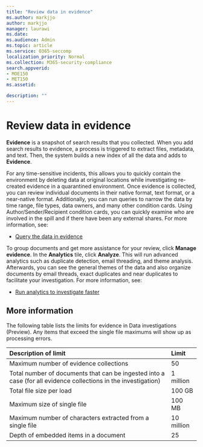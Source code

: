 ```yaml
---
title: "Review data in evidence"
ms.author: markjjo
author: markjjo
manager: laurawi
ms.date: 
ms.audience: Admin
ms.topic: article
ms.service: O365-seccomp
localization_priority: Normal
ms.collection: M365-security-compliance 
search.appverid: 
- MOE150
- MET150
ms.assetid: 

description: ""
---
```


# Review data in evidence

**Evidence** is a snapshot of search results that you collected. When you add search results to evidence, a process is triggered to extract files, metadata, and text. Then, the system builds a new index of all the data and adds to **Evidence**. 

For any time-sensitive incidents, this allows you to quickly contain the environment by deleting data at original locations while investigating re-created evidence in a quarantined environment. Once evidence is collected, you can review individual documents in their native format, text format, or a near-native format. Additionally, you can run queries to narrow the data by time range, file types, data owners, and many other condition cards. Using Author/Sender/Recipient condition cards, you can quickly examine who are involved in the spill and if there have been any external shares. For more information, see:

  - [Query the data in evidence](evidence-query.md)

To group documents and get more assistance for your review, click **Manage evidence**. In the **Analytics** tile, click **Analyze**. This will run advanced analytics such as duplicate detection, email threading, and theme analysis. Afterwards, you can see the general themes of the data and also organize documents by email threads, exact duplicates and near duplicates to facilitate your investigation. For more information, see:

  - [Run analytics to investigate faster](run-analytics-to-investigate-faster.md)

## More information

The following table lists the limits for evidence in Data investigations (Preview).  Any items that exceed the single file maximums will show up as processing errors.
    
  |**Description of limit**|**Limit**|
  |:-----|:-----|
  |Maximum number of evidence collections  <br/> |50  <br/> |
  |Total number of documents that can be ingested into a case (for all evidence collections in the investigation)  <br/> |1 million  <br/> |
  |Total file size per load  <br/> |100 GB  <br/> |
  |Maximum size of single file   <br/> |100 MB  <br/> |
  |Maximum number of characters extracted from a single file  <br/> |10 million  <br/> |
  |Depth of embedded items in a document  <br/> |25  <br/> |
  